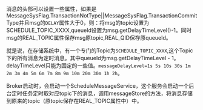 消息的头部可以设置一些属性，如果是MessageSysFlag.TransactionNotType||MessageSysFlag.TransactionCommitType并且msg的`DELAY`属性大于0，则：将msg的topic设置为SCHEDULE_TOPIC_XXXX,queueId设置为msg.getDelayTimeLevel()-1。同时msg的REAL_TOPIC属性保存msg原topic,REAL_QID保存原queueId。

就是说，在存储系统中，有一个专门的Topic为`SCHEDULE_TOPIC_XXXX`,这个Topic下的所有消息为定时消息。其中queueId为msg.getDelayTimeLevel - 1。delayTimeLevel只能为固定的一些值。`messageDelayLevel=1s 5s 10s 30s 1m 2m 3m 4m 5m 6m 7m 8m 9m 10m 20m 30m 1h 2h`。

Broker启动时，会启动一个ScheduleMessageService，这个服务会启动一个后台定时任务定时取对应topic下的消息，调用messageStore的方法，将消息存储到原来的topic（原topic保存在REAL_TOPIC属性中）中。
